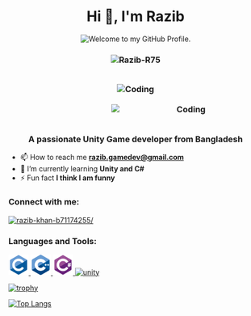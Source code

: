 <h1 align="center">Hi 👋, I'm Razib</h1>
<p align='center' style='margin: 16px 4px 8px;'>
    <img src="https://readme-typing-svg.herokuapp.com?font=Fira+Code&pause=1000&color=54A6FF&center=true&vCenter=true&multiline=true&width=710&height=70&lines=Welcome+to+my+GitHub+Profile;" alt="Welcome to my GitHub Profile."/>
</p>
<h3 align="center"> <img length="300" width="240" src="https://github.com/Razib-R75/Razib-R75/assets/123752824/53a0cd33-8ee0-4532-8ad8-9949b951ec7a" alt="Razib-R75"/> 
    
<br><img align="center" alt="Coding" length="300" width="240" src="https://github.com/Razib-R75/Razib-R75/assets/123752824/35a4bf50-8d98-4b62-858c-a10ea121cd53" alt="Razib-R75" />
<br>
<br><img align="right" alt="Coding" length="300" width="300" src = "https://github.com/Razib-R75/Razib-R75/assets/123752824/f977a914-34f4-4c0d-bb68-0f198b9539f3" alt="Razib-R75" /></p>




<br><h3 align="center">A passionate Unity Game developer from Bangladesh</h3>

- 📫 How to reach me **razib.gamedev@gmail.com**
- 🌱 I’m currently learning **Unity and C#**
- ⚡ Fun fact **I think I am funny**

<h3 align="left">Connect with me:</h3>
<p align="left">
 <a href="https://linkedin.com/in/razib-khan-b71174255/" target="blank"><img align="center" src="https://raw.githubusercontent.com/rahuldkjain/github-profile-readme-generator/master/src/images/icons/Social/linked-in-alt.svg" alt="razib-khan-b71174255/" height="30" width="40" /></a>  
</p>

<h3 align="left">Languages and Tools:</h3>
<p align="left"> <a href="https://www.cprogramming.com/" target="_blank" rel="noreferrer"> <img src="https://raw.githubusercontent.com/devicons/devicon/master/icons/c/c-original.svg" alt="c" width="40" height="40"/> </a> <a href="https://www.w3schools.com/cpp/" target="_blank" rel="noreferrer"> <img src="https://raw.githubusercontent.com/devicons/devicon/master/icons/cplusplus/cplusplus-original.svg" alt="cplusplus" width="40" height="40"/> </a> <a href="https://www.w3schools.com/cs/" target="_blank" rel="noreferrer"> <img src="https://raw.githubusercontent.com/devicons/devicon/master/icons/csharp/csharp-original.svg" alt="csharp" width="40" height="40"/> </a> <a href="https://unity.com/" target="_blank" rel="noreferrer"> <img src="https://www.vectorlogo.zone/logos/unity3d/unity3d-icon.svg" alt="unity" width="40" height="40"/> </a> </p>



[![trophy](https://github-profile-trophy.vercel.app/?username=Razib-R75)](https://github.com/ryo-ma/github-profile-trophy)

[![Top Langs](https://github-readme-stats.vercel.app/api/top-langs/?username=Razib-R75)](https://github.com/anuraghazra/github-readme-stats)




